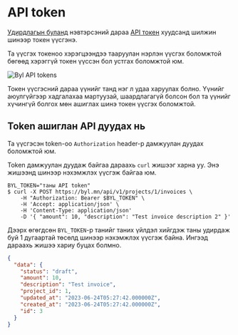 # API token

[Удирдлагын буланд](https://byl.mn/projects) нэвтэрсэний дараа [API токен](https://byl.mn/user/api-tokens) хуудсанд шилжин шинээр токен үүсгэнэ.

Та үүсгэх токеноо хэрэгцээндээ тааруулан нэрлэн үүсгэх боломжтой бөгөөд хэрэггүй токен үүссэн бол устгах боломжтой юм.

![Byl API tokens](/img/docs/api-tokens-page.png)

Токен үүсгэсний дараа үүнийг танд нэг л удаа харуулах болно. Үүнийг аюулгүйгээр хадгалахаа мартуузай, шаардлагагүй болсон бол та үүнийг хүчингүй болгох мөн ашиглах шинэ токен үүсгэх боломжтой.

## Token ашиглан API дуудах нь

Та үүсгэсэн token-оо `Authorization` header-р дамжуулан дуудах боломжтой юм.

Token дамжуулан дуудаж байгаа дараахь `curl` жишээг харна уу. Энэ жишээнд шинээр нэхэмжлэх үүсгэж байгаа юм.

```shell
BYL_TOKEN="таны API token"
$ curl -X POST https://byl.mn/api/v1/projects/1/invoices \
    -H "Authorization: Bearer $BYL_TOKEN" \
    -H 'Accept: application/json' \
    -H 'Content-Type: application/json'
    -D '{ "amount": 10, "description": "Test invoice description 2" }'
```

Дээрх өгөгдсөн `BYL_TOKEN`-р танийг таних үйлдэл хийгдэж таны удирдаж буй 1 дугаартай төсөлд шинээр нэхэмжлэх үүсгэж байна. Ингээд дараахь жишээ хариу буцах болмно.

```json
{
  "data": {
    "status": "draft",
    "amount": 10,
    "description": "Test invoice",
    "project_id": 1,
    "updated_at": "2023-06-24T05:27:42.000000Z",
    "created_at": "2023-06-24T05:27:42.000000Z",
    "id": 3
  }
}
```
